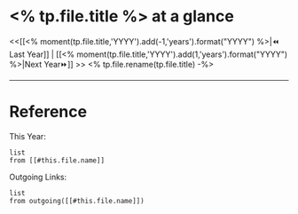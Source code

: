 # <% tp.file.title %> at a glance

<<[[<% moment(tp.file.title,'YYYY').add(-1,'years').format("YYYY") %>|⏪ Last Year]] | [[<% moment(tp.file.title,'YYYY').add(1,'years').format("YYYY") %>|Next Year⏩]] >>
<% tp.file.rename(tp.file.title) -%>


---

# Reference

This Year:
```dataview
list
from [[#this.file.name]]
```


Outgoing Links:
```dataview
list
from outgoing([[#this.file.name]])
```